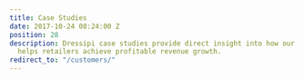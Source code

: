 ```yaml
---
title: Case Studies
date: 2017-10-24 08:24:00 Z
position: 28
description: Dressipi case studies provide direct insight into how our fashion AI
  helps retailers achieve profitable revenue growth.
redirect_to: "/customers/"
---
```


